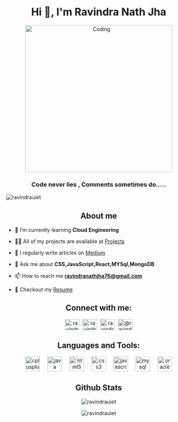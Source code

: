 
<h1 align="center">Hi 👋, I'm Ravindra Nath Jha</h1>

<p align="center">
<img align="center" alt="Coding" width="400" src="https://camo.githubusercontent.com/19db51af5f90f1b152bc0b9078f5fe97053955be5074f03f17019c70345bdcdb/68747470733a2f2f6d69726f2e6d656469756d2e636f6d2f6d61782f313336302f302a37513379765349765f7430696f4a2d5a2e676966">
 </p>

<h3 align="center">Code never lies , Comments sometimes do.....</h3>

<p align="left"> <img src="https://komarev.com/ghpvc/?username=ravindrauiet&label=Profile%20views&color=0e75b6&style=flat" alt="ravindrauiet" /> </p>

<h2 align="center"> About me</h2>

- 🌱 I’m currently learning **Cloud Engineering** 

- 👨‍💻 All of my projects are available at [Projects](https://portfolio-react-one-wheat.vercel.app/project)
 
- 📝 I regularly write articles on [Medium](https://medium.com/)

- 💬 Ask me about **CSS,JavaScript,React,MYSql,MongoDB**

- 📫 How to reach me **ravindranathjha76@gmail.com**

- 📄 Checkout my [Resume](https://drive.google.com/file/d/1PGb6PrPcNRpGS68vi10P8psISD2H-Wx2/view?usp=sharing)

<h2 align="center">Connect with me:</h2>
<p align="center">
<a href="https://twitter.com/" target="blank"><img align="center" src="https://raw.githubusercontent.com/rahuldkjain/github-profile-readme-generator/master/src/images/icons/Social/twitter.svg" alt="ravindrauiet" height="30" width="40" /></a>&nbsp;
<a href="https://linkedin.com/in/ravindra-jha75" target="blank"><img align="center" src="https://raw.githubusercontent.com/rahuldkjain/github-profile-readme-generator/master/src/images/icons/Social/linked-in-alt.svg" alt="ravindrauiet" height="30" width="40" /></a>&nbsp;
<a href="https://instagram.com/" target="blank"><img align="center" src="https://raw.githubusercontent.com/rahuldkjain/github-profile-readme-generator/master/src/images/icons/Social/instagram.svg" alt="ravindrauiet" height="30" width="40" /></a>&nbsp;
<a href="https://medium.com/" target="blank"><img align="center" src="https://raw.githubusercontent.com/rahuldkjain/github-profile-readme-generator/master/src/images/icons/Social/medium.svg" alt="@ravindrauiet" height="30" width="40" /></a>
</p>
<h2 align="center">Languages and Tools:</h2>
<div align="center">
<img src="https://cdn.jsdelivr.net/gh/devicons/devicon/icons/cplusplus/cplusplus-original.svg" height="40" alt="cplusplus logo" />
<img width="12" />
<img src="https://cdn.jsdelivr.net/gh/devicons/devicon/icons/java/java-original.svg" height="40" alt="java logo" />
<img width="12" />
<img src="https://cdn.jsdelivr.net/gh/devicons/devicon/icons/html5/html5-original.svg" height="40" alt="html5 logo" />
<img width="12" />
<img src="https://cdn.jsdelivr.net/gh/devicons/devicon/icons/css3/css3-original.svg" height="40" alt="css3 logo" />
<img width="12" />
<img src="https://cdn.jsdelivr.net/gh/devicons/devicon/icons/javascript/javascript-original.svg" height="40" alt="javascript logo" />
<img width="12" />
<img src="https://cdn.jsdelivr.net/gh/devicons/devicon/icons/mysql/mysql-original.svg" height="40" alt="mysql logo" />
<img width="12" />
<img src="https://cdn.jsdelivr.net/gh/devicons/devicon/icons/oracle/oracle-original.svg" height="40" alt="oracle logo" />
</div>

<h2 align="center">Github Stats</h2>
<p align="center"><img src="https://github-readme-streak-stats.herokuapp.com/?user=ravindrauiet&theme=great-gatsby" alt="ravindrauiet" /></p>
<p align="center"><img src="https://github-readme-stats.vercel.app/api/top-langs?username=ravindrauiet&show_icons=true&locale=en&theme=great-gatsby" alt="ravindrauiet" /></p>
